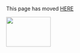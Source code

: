 This page has moved [HERE](https://github.com/96boards/documentation/blob/master/ConsumerEdition/Compare96BoardsCE.md) 

<a href="http://96boards.org" target="_blank"><img src="http://i.imgur.com/IjStasg.png" data-canonical-src="http://i.imgur.com/IjStasg.png" width="120" height="80" /></a>